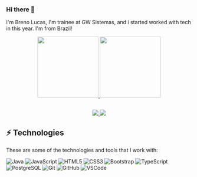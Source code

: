 ### Hi there 👋
<p>
 I'm Breno Lucas, I'm trainee at GW Sistemas, and i started worked with tech in this year. I'm from Brazil!
</p>

<div align="center">
  <a href="https://github.com/Brenolucks">
  <img height="165em" src="https://github-readme-stats.vercel.app/api?username=brenolucks&show_icons=true&count_private=true&theme=dark&include_all_commits=true&count_private=true" />
  <img height="165em" src="https://github-readme-stats.vercel.app/api/top-langs/?username=Brenolucks&layout=compact&langs_count=7&theme=dark" />
</div>
  
  ##
  
<p align='center'>
  <a href="https://www.linkedin.com/in/breno-lucas/">
    <img src="https://img.shields.io/badge/linkedin-%230077B5.svg?&style=for-the-badge&logo=linkedin&logoColor=white" />
  </a>
  <a href="https://instagram.com/reeeenly">
    <img src="https://img.shields.io/badge/instagram-%23E4405F.svg?&style=for-the-badge&logo=instagram&logoColor=white" />        
  </a>
</p>
  
  ## ⚡ Technologies

These are some of the technologies and tools that I work with:

![Java](https://img.shields.io/badge/-Java-007396?style=flat-square&logo=java)
![JavaScript](https://img.shields.io/badge/-JavaScript-black?style=flat-square&logo=javascript)
![HTML5](https://img.shields.io/badge/-HTML5-E34F26?style=flat-square&logo=html5&logoColor=white)
![CSS3](https://img.shields.io/badge/-CSS3-1572B6?style=flat-square&logo=css3)
![Bootstrap](https://img.shields.io/badge/-Bootstrap-CCCCCC?style=flat-square&logo=bootstrap)
![TypeScript](https://img.shields.io/badge/-TypeScript-cccccc?style=flat-square&logo=typescript)
![PostgreSQL](https://img.shields.io/badge/-PostgreSQL-4479A1?style=flat-square&logo=postgresql&logoColor=white)
![Git](https://img.shields.io/badge/-Git-black?style=flat-square&logo=git)
![GitHub](https://img.shields.io/badge/-GitHub-181717?style=flat-square&logo=github)
![VSCode](https://img.shields.io/badge/-VSCode-007ACC?style=flat-square&logo=visual-studio-code&logoColor=white)
